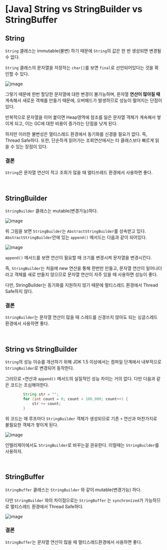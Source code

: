 # [Java] String vs StringBuilder vs StringBuffer

## String

`String` 클래스는 immutable(불변) 하기 때문에 `String`의 값은 한 번 생성되면 변경될 수 없다.

`String` 클래스의 문자열을 저장하는 `char[]`를 보면 `final`로 선언되어있다는 것을 확인할 수 있다.

![image](https://user-images.githubusercontent.com/43977617/132988311-fd548de2-a7e2-44bd-ab65-3d557b22e7d4.png)

그렇기 때문에 한번 할당한 문자열에 대한 변경이 불가능하며, 문자열 **연산이 많아질 때** 계속해서 새로운 객체를 만들기 때문에, 오버해드가 발생하므로 성능이 떨어지는 단점이 있다.

반복적으로 문자열을 이어 붙이면 Heap영역에 참조를 잃은 문자열 객체가 계속해서 쌓이게 되고, 이는 GC에 대한 비용이 증가라는 단점을 낫게 된다.

하지만 이러한 불변성은 멀티스레드 환경에서 동기화를 신경쓸 필요가 없다. 즉, Thread Safe하다. 또한, 단순하게 읽어가는 조회연산에서는 타 클래스보다 빠르게 읽을 수 있는 장점이 있다.

### 결론

`String`은 문자열 연산이 적고 조회가 많을 때 멀티쓰레드 환경에서 사용하면 좋다.

</br >

## StringBuilder

`StringBuilder` 클래스는 mutable(변경가능)하다.

![image](https://user-images.githubusercontent.com/43977617/132988556-fbe07d4c-3f5b-4f50-a422-7a78930b434d.png)

위 그림을 보면 `StringBuilder`는 `AbstractStringBuilder`를 상속받고 있다. `AbstractStringBuilder`안에 있는 `append()` 메서드는 다음과 같이 되어있다.

![image](https://user-images.githubusercontent.com/43977617/132988635-0a9efab5-da3e-40f0-8a40-ab9e8e364786.png)

`append()` 메서드를 보면 연산이 필요할 때 크기를 변경시켜 문자열을 변경시킨다.

즉, `StringBuilder`는 처음에 new 연산을 통해 한번만 만들고, 문자열 연산이 일어나더라고 객체를 새로 만들지 않으므로 문자열 연산이 자주 있을 때 사용하면 성능이 좋다.

다만, StringBuilder는 동기화를 지원하지 않기 때문에 멀티스레드 환경에서 Thread Safe하지 않다.

### 결론

`StringBuilder`는 문자열 연산이 많을 때 스레드를 신경쓰지 않아도 되는 싱글스레드 환경에서 사용하면 좋다.

</br >

## String vs StringBuilder

 `String`의 성능 이슈를 개선하기 위해 JDK 1.5 이상에서는 컴파일 단계에서 내부적으로 `StringBuilder`로 변경되어 동작한다.

그러므로 `+`연산과 `append()` 메서드의 실질적인 성능 차이는 거의 없다. 다만 다음과 같은 코드는 조심해야한다.

~~~java
        String str = "";
        for (int count = 0; count < 100_000; count++) {
            str += count;
        }
~~~

위 코드는 매 루프마다 `StringBuilder` 객체가 생성되므로 기존 `+` 연산과 마찬가지로 불필요한 객체가 쌓이게 된다.

![image](https://user-images.githubusercontent.com/43977617/132989033-aca297fa-f37a-4602-a467-413395612578.png)

인텔리제이에서도 `StringBuilder`로 바꾸는걸 권유한다. 이럴때는 `StringBuilder`를 사용하자.

</br >

## StringBuffer

`StringBuffer` 클래스는 `StringBuilder` 와 같이 mutable(변경가능) 하다.

다만 `StringBuilder` 와의 차이점으로는 `StringBuffer` 는 `synchronized`가 가능하므로 멀티스레드 환경에서 Thread Safe하다.

![image](https://user-images.githubusercontent.com/43977617/132989365-658ba619-2be3-467d-a99e-e8f3c955d65a.png)

### 결론

`StringBuffer`는 문자열 연산이 많을 때 멀티스레드환경에서 사용하면 좋다.


